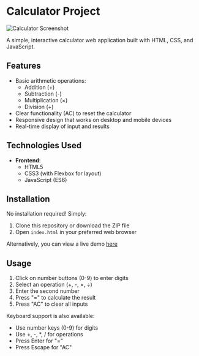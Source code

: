 # Calculator Project

![Calculator Screenshot](screenshot.png) <!-- (optional: add screenshot later) -->

A simple, interactive calculator web application built with HTML, CSS, and JavaScript.

## Features

- Basic arithmetic operations:
  - Addition (+)
  - Subtraction (-)
  - Multiplication (×)
  - Division (÷)
- Clear functionality (AC) to reset the calculator
- Responsive design that works on desktop and mobile devices
- Real-time display of input and results

## Technologies Used

- **Frontend**:
  - HTML5
  - CSS3 (with Flexbox for layout)
  - JavaScript (ES6)

## Installation

No installation required! Simply:

1. Clone this repository or download the ZIP file
2. Open `index.html` in your preferred web browser

Alternatively, you can view a live demo [here](#) <!-- (add your live demo link if available) -->

## Usage

1. Click on number buttons (0-9) to enter digits
2. Select an operation (+, -, ×, ÷)
3. Enter the second number
4. Press "=" to calculate the result
5. Press "AC" to clear all inputs

Keyboard support is also available:
- Use number keys (0-9) for digits
- Use +, -, *, / for operations
- Press Enter for "="
- Press Escape for "AC"
